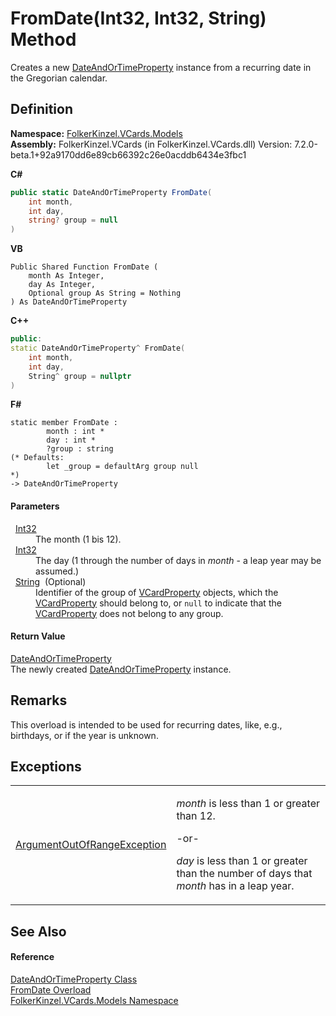 # FromDate(Int32, Int32, String) Method


Creates a new <a href="aa70dc7b-913e-f421-bbe6-2151b0f0c1f0.md">DateAndOrTimeProperty</a> instance from a recurring date in the Gregorian calendar.



## Definition
**Namespace:** <a href="10623553-9342-5b8f-9df4-6e7d1075f3df.md">FolkerKinzel.VCards.Models</a>  
**Assembly:** FolkerKinzel.VCards (in FolkerKinzel.VCards.dll) Version: 7.2.0-beta.1+92a9170dd6e89cb66392c26e0acddb6434e3fbc1

**C#**
``` C#
public static DateAndOrTimeProperty FromDate(
	int month,
	int day,
	string? group = null
)
```
**VB**
``` VB
Public Shared Function FromDate ( 
	month As Integer,
	day As Integer,
	Optional group As String = Nothing
) As DateAndOrTimeProperty
```
**C++**
``` C++
public:
static DateAndOrTimeProperty^ FromDate(
	int month, 
	int day, 
	String^ group = nullptr
)
```
**F#**
``` F#
static member FromDate : 
        month : int * 
        day : int * 
        ?group : string 
(* Defaults:
        let _group = defaultArg group null
*)
-> DateAndOrTimeProperty 
```



#### Parameters
<dl><dt>  <a href="https://learn.microsoft.com/dotnet/api/system.int32" target="_blank" rel="noopener noreferrer">Int32</a></dt><dd>The month (1 bis 12).</dd><dt>  <a href="https://learn.microsoft.com/dotnet/api/system.int32" target="_blank" rel="noopener noreferrer">Int32</a></dt><dd>The day (1 through the number of days in <em>month</em> - a leap year may be assumed.)</dd><dt>  <a href="https://learn.microsoft.com/dotnet/api/system.string" target="_blank" rel="noopener noreferrer">String</a>  (Optional)</dt><dd>Identifier of the group of <a href="e1395eb9-792c-c4d8-ee22-97939a91c58e.md">VCardProperty</a> objects, which the <a href="e1395eb9-792c-c4d8-ee22-97939a91c58e.md">VCardProperty</a> should belong to, or <code>null</code> to indicate that the <a href="e1395eb9-792c-c4d8-ee22-97939a91c58e.md">VCardProperty</a> does not belong to any group.</dd></dl>

#### Return Value
<a href="aa70dc7b-913e-f421-bbe6-2151b0f0c1f0.md">DateAndOrTimeProperty</a>  
The newly created <a href="aa70dc7b-913e-f421-bbe6-2151b0f0c1f0.md">DateAndOrTimeProperty</a> instance.

## Remarks
This overload is intended to be used for recurring dates, like, e.g., birthdays, or if the year is unknown.

## Exceptions
<table>
<tr>
<td><a href="https://learn.microsoft.com/dotnet/api/system.argumentoutofrangeexception" target="_blank" rel="noopener noreferrer">ArgumentOutOfRangeException</a></td>
<td><p><em>month</em> is less than 1 or greater than 12.</p><p>-or-</p><p><em>

day</em> is less than 1 or greater than the number of days that <em>month</em> has in a leap year.</p></td></tr>
</table>

## See Also


#### Reference
<a href="aa70dc7b-913e-f421-bbe6-2151b0f0c1f0.md">DateAndOrTimeProperty Class</a>  
<a href="1a9cd812-a667-070c-419a-e5e8c859b1ec.md">FromDate Overload</a>  
<a href="10623553-9342-5b8f-9df4-6e7d1075f3df.md">FolkerKinzel.VCards.Models Namespace</a>  
